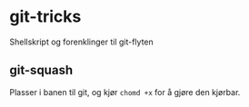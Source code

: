 # git-tricks
Shellskript og forenklinger til git-flyten

## git-squash
Plasser i banen til git, og kjør ```chomd +x``` for å gjøre den kjørbar.
